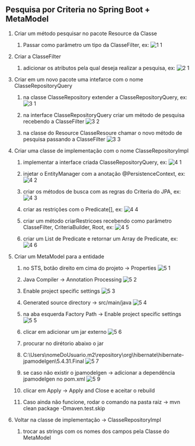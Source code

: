 ## Pesquisa por Criteria no Spring Boot + MetaModel ##

1. Criar um método pesquisar no pacote Resource da Classe
   1. Passar como parâmetro um tipo da ClasseFilter, ex:
   ![1 1](https://user-images.githubusercontent.com/50461475/210183944-31d2fd17-0cac-402f-89ae-c8204877aecf.png)

2. Criar a ClasseFilter
   1. adicionar os atributos pela qual deseja realizar a pesquisa, ex:
   ![2 1](https://user-images.githubusercontent.com/50461475/210183945-d2ff7a33-3cf3-4da9-b129-00aabb89a3e9.png)

3. Criar em um novo pacote uma intefarce com o nome ClasseRepositoryQuery
   1. na classe ClasseRepository extender a ClasseRepositoryQuery, ex:
   ![3 1](https://user-images.githubusercontent.com/50461475/210183942-679dbece-0d27-40c4-814a-bd68120ee766.png)
   
   2. na interface ClasseRepositoryQuery criar um método de pesquisa recebendo a ClasseFilter
   ![3 2](https://user-images.githubusercontent.com/50461475/210183941-696d2be8-a391-4c07-b64c-b16880705611.png)

   3. na classe do Resource ClasseResoure chamar o novo método de pesquisa passando a ClasseFilter
   ![3 3](https://user-images.githubusercontent.com/50461475/210183943-3331cb66-cb76-4e0c-a157-885b992c1d9f.png)

4. Criar uma classe de implementação com o nome ClasseRepositoryImpl
   1. implementar a interface criada ClasseRepositoryQuery, ex:
   ![4 1](https://user-images.githubusercontent.com/50461475/210439523-745fd1de-e0bd-45d2-92ee-9d110c1bf6f0.png)
   
   2. injetar o EntityManager com a anotação @PersistenceContext, ex:
   ![4 2](https://user-images.githubusercontent.com/50461475/210439525-938c20f4-5f3e-48ff-863b-b3f9cc1ff79d.png)
   
   3. criar os métodos de busca com as regras do Criteria do JPA, ex:
   ![4 3](https://user-images.githubusercontent.com/50461475/210439526-7e6d5e43-2ffd-419b-816a-929fbb819d1a.png)
   
   4. criar as restrições com o Predicate[], ex:
   ![4 4](https://user-images.githubusercontent.com/50461475/210439527-e82f48df-4ec5-40e8-97d7-9de98ffbdc21.png)
   
   5. criar um método criarRestricoes recebendo como parâmetro ClasseFilter, CriteriaBuilder, Root<ClasseFilter>, ex:
   ![4 5](https://user-images.githubusercontent.com/50461475/210439530-a48935cf-c232-41c6-966a-2d8201935bfb.png)
   
   6. criar um List de Predicate e retornar um Array de Predicate, ex:
   ![4 6](https://user-images.githubusercontent.com/50461475/210439533-dd0b5ae9-daf4-452f-b959-df0290dd1a5f.png)
   
5. Criar um MetaModel para a entidade
   1. no STS, botão direito em cima do projeto -> Properties
   ![5 1](https://user-images.githubusercontent.com/50461475/210439534-536d60f4-11a4-4c2e-8533-921a3024428a.png)
   
   2. Java Compiler -> Annotation Processing
   ![5 2](https://user-images.githubusercontent.com/50461475/210439536-9861867e-42f7-4e13-a510-3eb2b4a166d5.png)
   
   3. Enable project specific settings
   ![5 3](https://user-images.githubusercontent.com/50461475/210439538-acb7a4b3-3b9f-41d3-8b0b-8e91e5f7719e.png)
   
   4. Generated source directory -> src/main/java
   ![5 4](https://user-images.githubusercontent.com/50461475/210439539-a1f4290c-d0f3-42cd-be66-f4d0890c4855.png)
   
   5. na aba esquerda Factory Path -> Enable project specific settings
   ![5 5](https://user-images.githubusercontent.com/50461475/210439541-d203b965-b3da-4665-859e-d1dbcd09a266.png)
   
   6. clicar em adicionar um jar externo
   ![5 6](https://user-images.githubusercontent.com/50461475/210439543-11474c59-4097-495b-a025-07243f097a27.png)
   
   7. procurar no dirétorio abaixo o jar
   8. C:\Users\nomeDoUsuario\.m2\repository\org\hibernate\hibernate-jpamodelgen\5.4.31.Final
   ![5 7](https://user-images.githubusercontent.com/50461475/210439545-f6f396a2-1167-4452-b304-0fd7b8057506.png)
   
   9. se caso não existir o jpamodelgen -> adicionar a dependência jpamodelgen no pom.xml
   ![5 9](https://user-images.githubusercontent.com/50461475/210439548-e2bff970-12d6-4d4e-bd24-3376cb8330f8.png)
   
   10. clicar em Apply -> Apply and Close e aceitar o rebuild
   11. Caso ainda não funcione, rodar o comando na pasta raiz -> mvn clean package -Dmaven.test.skip

6. Voltar na classe de implementação -> ClasseRepositoryImpl
   1. trocar as strings com os nomes dos campos pela Classe do MetaModel
